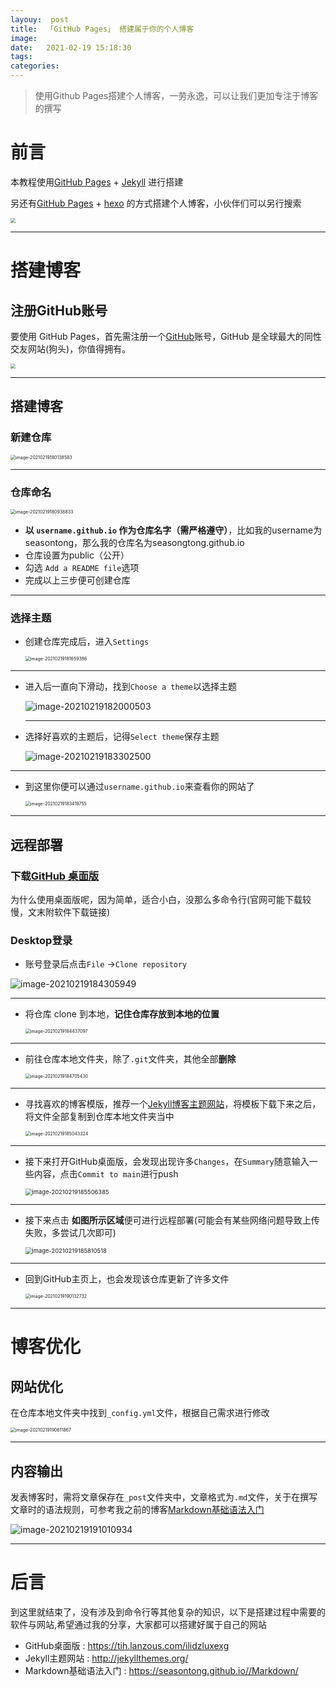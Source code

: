 ```yaml
---
layouy:  post
title:  「GitHub Pages」 搭建属于你的个人博客
image:
date:   2021-02-19 15:18:30
tags: 	
categories: 
---
```


> 使用Github Pages搭建个人博客，一劳永逸，可以让我们更加专注于博客的撰写

# 前言

本教程使用[GitHub Pages](https://pages.github.com/) + [Jekyll](https://www.jekyll.com.cn/) 进行搭建

另还有[GitHub Pages](https://pages.github.com/) + [hexo](https://hexo.io/zh-cn/) 的方式搭建个人博客，小伙伴们可以另行搜索

<img src="https://gitee.com/tong9910/image/raw/master/img/blog" style="zoom: 50%;" />

---

# 搭建博客

## 注册GitHub账号

要使用 GitHub Pages，首先需注册一个[GitHub](https://github.com/)账号，GitHub 是全球最大的同性交友网站(狗头)，你值得拥有。

<img src="https://gitee.com/tong9910/image/raw/master/img/github" style="zoom: 50%;" />

---

## 搭建博客

### 新建仓库

<img src="https://gitee.com/tong9910/image/raw/master/img/image-20210219180138583.png" alt="image-20210219180138583" style="zoom: 50%;" />

---

### 仓库命名

<img src="https://gitee.com/tong9910/image/raw/master/img/image-20210219180938833.png" alt="image-20210219180938833" style="zoom:50%;" />

+ **以 `username.github.io` 作为仓库名字（需严格遵守）**，比如我的username为seasontong，那么我的仓库名为seasongtong.github.io
+ 仓库设置为public（公开）
+ 勾选 `Add a README file`选项
+ 完成以上三步便可创建仓库

---

### 选择主题

+ 创建仓库完成后，进入`Settings`

  <img src="https://gitee.com/tong9910/image/raw/master/img/image-20210219181659386.png" alt="image-20210219181659386" style="zoom:50%;" />

---

+ 进入后一直向下滑动，找到`Choose a theme`以选择主题

  ![image-20210219182000503](https://gitee.com/tong9910/image/raw/master/img/image-20210219182000503.png)
  
  ---

+ 选择好喜欢的主题后，记得`Select theme`保存主题

  ![image-20210219183302500](https://gitee.com/tong9910/image/raw/master/img/image-20210219183302500.png)

---

+ 到这里你便可以通过`username.github.io`来查看你的网站了

  <img src="https://gitee.com/tong9910/image/raw/master/img/image-20210219183419755.png" alt="image-20210219183419755" style="zoom: 50%;" />

---

## 远程部署

### 下载[GitHub 桌面版](https://desktop.github.com/)

为什么使用桌面版呢，因为简单，适合小白，没那么多命令行(官网可能下载较慢，文末附软件下载链接)

### Desktop登录

+ 账号登录后点击`File` ->`Clone repository`

![image-20210219184305949](https://gitee.com/tong9910/image/raw/master/img/image-20210219184305949.png)

---

+ 将仓库 clone 到本地，**记住仓库存放到本地的位置**

  <img src="https://gitee.com/tong9910/image/raw/master/img/image-20210219184437097.png" alt="image-20210219184437097" style="zoom:50%;" />

---

+ 前往仓库本地文件夹，除了`.git`文件夹，其他全部**删除**

  <img src="https://gitee.com/tong9910/image/raw/master/img/image-20210219184705430.png" alt="image-20210219184705430" style="zoom:50%;" />

---

+ 寻找喜欢的博客模版，推荐一个[Jekyll博客主题网站](http://jekyllthemes.org/)，将模板下载下来之后，将文件全部复制到仓库本地文件夹当中

  <img src="https://gitee.com/tong9910/image/raw/master/img/image-20210219185043324.png" alt="image-20210219185043324" style="zoom:50%;" />

---

+ 接下来打开GitHub桌面版，会发现出现许多`Changes`，在`Summary`随意输入一些内容，点击`Commit to main`进行push

  <img src="https://gitee.com/tong9910/image/raw/master/img/image-20210219185506385.png" alt="image-20210219185506385" style="zoom: 67%;" />

---

+ 接下来点击 **如图所示区域**便可进行远程部署(可能会有某些网络问题导致上传失败，多尝试几次即可)

  <img src="https://gitee.com/tong9910/image/raw/master/img/image-20210219185810518.png" alt="image-20210219185810518" style="zoom:67%;" />

---

+ 回到GitHub主页上，也会发现该仓库更新了许多文件

  <img src="https://gitee.com/tong9910/image/raw/master/img/image-20210219190132732.png" alt="image-20210219190132732" style="zoom:50%;" />

---

# 博客优化

## 网站优化

在仓库本地文件夹中找到`_config.yml`文件，根据自己需求进行修改

<img src="https://gitee.com/tong9910/image/raw/master/img/image-20210219190611867.png" alt="image-20210219190611867" style="zoom:50%;" />

---

## 内容输出

发表博客时，需将文章保存在`_post`文件夹中，文章格式为`.md`文件，关于在撰写文章时的语法规则，可参考我之前的博客[Markdown基础语法入门](https://seasontong.github.io//Markdown/)

![image-20210219191010934](https://gitee.com/tong9910/image/raw/master/img/image-20210219191010934.png)

---

# 后言

到这里就结束了，没有涉及到命令行等其他复杂的知识，以下是搭建过程中需要的软件与网站,希望通过我的分享，大家都可以搭建好属于自己的网站

+ GitHub桌面版 : https://tih.lanzous.com/ilidzluxexg
+ Jekyll主题网站 : http://jekyllthemes.org/
+ Markdown基础语法入门 : https://seasontong.github.io//Markdown/